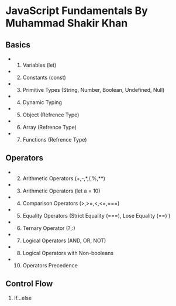 # JavaScript Fundamentals By Muhammad Shakir Khan
## Basics
* 1. Variables (let)
* 2. Constants (const)
* 3. Primitive Types (String, Number, Boolean, Undefined, Null)
* 4. Dynamic Typing
* 5. Object (Refrence Type)
* 6. Array (Refrence Type)
* 7. Functions (Refrence Type)

## Operators
* 2. Arithmetic Operators (+,-,*,/,%,**)
* 3. Arithmetic Operators (let a = 10)
* 4. Comparison Operators (>,>=,<,<=,===)
* 5. Equality Operators (Strict Equality (===), Lose Equality (==) )
* 6. Ternary Operator (?,:)
* 7. Logical Operators (AND, OR, NOT)
* 8. Logical Operators with Non-booleans
* 10. Operators Precedence

## Control Flow
1. If...else